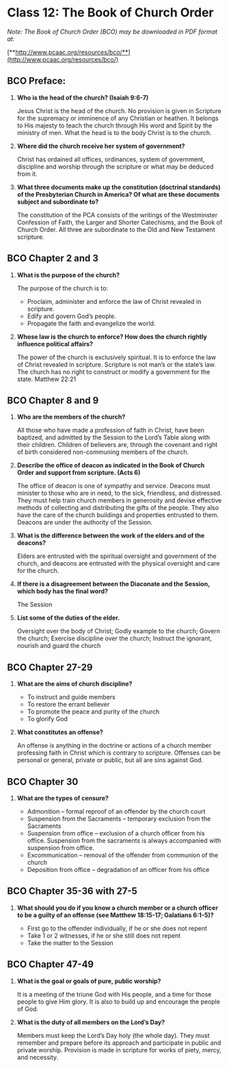 # Class 12: The Book of Church Order

*Note: The Book of Church Order (BCO) may be downloaded in PDF format at:*

[**http://www.pcaac.org/resources/bco/**](http://www.pcaac.org/resources/bco/)

## BCO Preface:

1.  **Who is the head of the church? (Isaiah 9:6-7)**

	Jesus Christ is the head of the church. No provision is given in Scripture for the supremacy or imminence of any Christian or heathen. It belongs to His majesty to teach the church through His word and Spirit by the ministry of men. What the head is to the body Christ is to the church.

1.  **Where did the church receive her system of government?**

	Christ has ordained all offices, ordinances, system of government, discipline and worship through the scripture or what may be deduced from it.

1.  **What three documents make up the constitution (doctrinal standards) of the Presbyterian Church in America? Of what are  these documents subject and subordinate to?**

	The constitution of the PCA consists of the writings of the Westminster Confession of Faith, the Larger and Shorter Catechisms, and the Book of Church Order. All three are subordinate to the Old and New Testament scripture.

## BCO Chapter 2 and 3

1.  **What is the purpose of the church?**

	The purpose of the church is to:

	- Proclaim, administer and enforce the law of Christ revealed in scripture.
	- Edify and govern God’s people.
	- Propagate the faith and evangelize the world.

1.  **Whose law is the church to enforce? How does the church rightly influence political affairs?**

	The power of the church is exclusively spiritual. It is to enforce the law of Christ revealed in scripture. Scripture is not man’s or the state’s law. The church has no right to construct or modify a government for the state. Matthew 22:21

## BCO Chapter 8 and 9

1.  **Who are the members of the church?**

	All those who have made a profession of faith in Christ, have been baptized, and admitted by the Session to the Lord’s Table along with their children. Children of believers are, through the covenant and right of birth considered non-communing members of the church.

1.  **Describe the office of deacon as indicated in the Book of Church Order and support from scripture. (Acts 6)**

	The office of deacon is one of sympathy and service. Deacons must minister to those who are in need, to the sick, friendless, and distressed. They must help train church members in generosity and devise effective methods of collecting and distributing the gifts of the people. They also have the care of the church buildings and properties entrusted to them. Deacons are under the authority of the Session.

1.  **What is the difference between the work of the elders and of the deacons?**

	Elders are entrusted with the spiritual oversight and government of the church, and deacons are entrusted with the physical oversight and care for the church.

1.  **If there is a disagreement between the Diaconate and the Session, which body has the final word?**

	The Session

1.  **List some of the duties of the elder.**

	Oversight over the body of Christ; Godly example to the church; Govern the church; Exercise discipline over the church; Instruct the ignorant, nourish and guard the church

## BCO Chapter 27-29

1.  **What are the aims of church discipline?**

	- To instruct and guide members
	- To restore the errant believer
	- To promote the peace and purity of the church
	- To glorify God

1.  **What constitutes an offense?**

	An offense is anything in the doctrine or actions of a church member professing faith in Christ which is contrary to scripture. Offenses can be personal or general, private or public, but all are sins against God.

## BCO Chapter 30

1.  **What are the types of censure?**

	- Admonition – formal reproof of an offender by the church court
	- Suspension from the Sacraments – temporary exclusion from the Sacraments
	- Suspension from office – exclusion of a church officer from his office. Suspension from the sacraments is always accompanied with suspension from office.
	- Excommunication – removal of the offender from communion of the church
	- Deposition from office – degradation of an officer from his office

## BCO Chapter 35-36 with 27-5

1.  **What should you do if you know a church member or a church officer to be a guilty of an offense (see Matthew 18:15-17; Galatians 6:1-5)?**

	- First go to the offender individually, if he or she does not repent
	- Take 1 or 2 witnesses, if he or she still does not repent
	- Take the matter to the Session

## BCO Chapter 47-49

1.  **What is the goal or goals of pure, public worship?**

	It is a meeting of the triune God with His people, and a time for those people to give Him glory. It is also to build up and encourage the people of God.

1.  **What is the duty of all members on the Lord’s Day?**

	Members must keep the Lord’s Day holy (the whole day). They must remember and prepare before its approach and participate in public and private worship. Provision is made in scripture for works of piety, mercy, and necessity.
